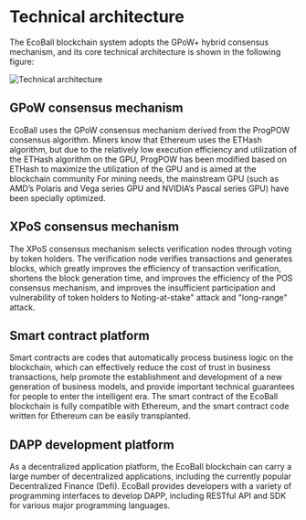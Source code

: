 # Technical architecture

The EcoBall blockchain system adopts the GPoW+ hybrid consensus mechanism, and its core technical architecture is shown in the following figure:

![Technical architecture](../images/tech-arc-en.png)

## GPoW consensus mechanism

EcoBall uses the GPoW consensus mechanism derived from the ProgPOW consensus algorithm. Miners know that Ethereum uses the ETHash algorithm, but due to the relatively low execution efficiency and utilization of the ETHash algorithm on the GPU, ProgPOW has been modified based on ETHash to maximize the utilization of the GPU and is aimed at the blockchain community For mining needs, the mainstream GPU (such as AMD’s Polaris and Vega series GPU and NVIDIA’s Pascal series GPU) have been specially optimized.

## XPoS consensus mechanism

The XPoS consensus mechanism selects verification nodes through voting by token holders. The verification node verifies transactions and generates blocks, which greatly improves the efficiency of transaction verification, shortens the block generation time, and improves the efficiency of the POS consensus mechanism, and improves the insufficient participation and vulnerability of token holders to Noting-at-stake" attack and "long-range" attack.

## Smart contract platform

Smart contracts are codes that automatically process business logic on the blockchain, which can effectively reduce the cost of trust in business transactions, help promote the establishment and development of a new generation of business models, and provide important technical guarantees for people to enter the intelligent era. The smart contract of the EcoBall blockchain is fully compatible with Ethereum, and the smart contract code written for Ethereum can be easily transplanted.

## DAPP development platform

As a decentralized application platform, the EcoBall blockchain can carry a large number of decentralized applications, including the currently popular Decentralized Finance (Defi). EcoBall provides developers with a variety of programming interfaces to develop DAPP, including RESTful API and SDK for various major programming languages.


